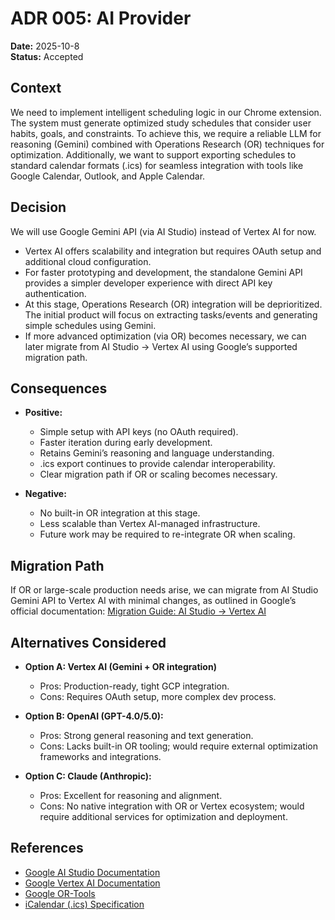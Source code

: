 # ADR 005: AI Provider

**Date:** 2025-10-8 \
**Status:** Accepted

## Context  
We need to implement intelligent scheduling logic in our Chrome extension. The system must generate optimized study schedules that consider user habits, goals, and constraints. To achieve this, we require a reliable LLM for reasoning (Gemini) combined with Operations Research (OR) techniques for optimization. Additionally, we want to support exporting schedules to standard calendar formats (.ics) for seamless integration with tools like Google Calendar, Outlook, and Apple Calendar.

## Decision  
We will use Google Gemini API (via AI Studio) instead of Vertex AI for now.
- Vertex AI offers scalability and integration but requires OAuth setup and additional cloud configuration.
- For faster prototyping and development, the standalone Gemini API provides a simpler developer experience with direct API key authentication.
- At this stage, Operations Research (OR) integration will be deprioritized. The initial product will focus on extracting tasks/events and generating simple schedules using Gemini.
- If more advanced optimization (via OR) becomes necessary, we can later migrate from AI Studio → Vertex AI using Google’s supported migration path.

## Consequences  
- **Positive:**  
  - Simple setup with API keys (no OAuth required).
  - Faster iteration during early development.
  - Retains Gemini’s reasoning and language understanding.
  - .ics export continues to provide calendar interoperability.
  - Clear migration path if OR or scaling becomes necessary.  

- **Negative:**  
  -	No built-in OR integration at this stage.
  -	Less scalable than Vertex AI-managed infrastructure.
  -	Future work may be required to re-integrate OR when scaling.
   
## Migration Path

If OR or large-scale production needs arise, we can migrate from AI Studio Gemini API to Vertex AI with minimal changes, as outlined in Google’s official documentation:
[Migration Guide: AI Studio → Vertex AI](https://cloud.google.com/vertex-ai/generative-ai/docs/migrate/migrate-google-ai)


## Alternatives Considered 
- **Option A: Vertex AI (Gemini + OR integration)**
  - Pros: Production-ready, tight GCP integration.
  - Cons: Requires OAuth setup, more complex dev process.
    
- **Option B: OpenAI (GPT-4.0/5.0):**  
  - Pros: Strong general reasoning and text generation.  
  - Cons: Lacks built-in OR tooling; would require external optimization frameworks and integrations.  

- **Option C: Claude (Anthropic):**  
  - Pros: Excellent for reasoning and alignment.  
  - Cons: No native integration with OR or Vertex ecosystem; would require additional services for optimization and deployment.  

## References  
- [Google AI Studio Documentation](https://ai.google.dev/gemini-api/docs)
- [Google Vertex AI Documentation](https://cloud.google.com/vertex-ai/docs)  
- [Google OR-Tools](https://developers.google.com/optimization)  
- [iCalendar (.ics) Specification](https://icalendar.org/RFC-Specifications/iCalendar-RFC-5545/)

